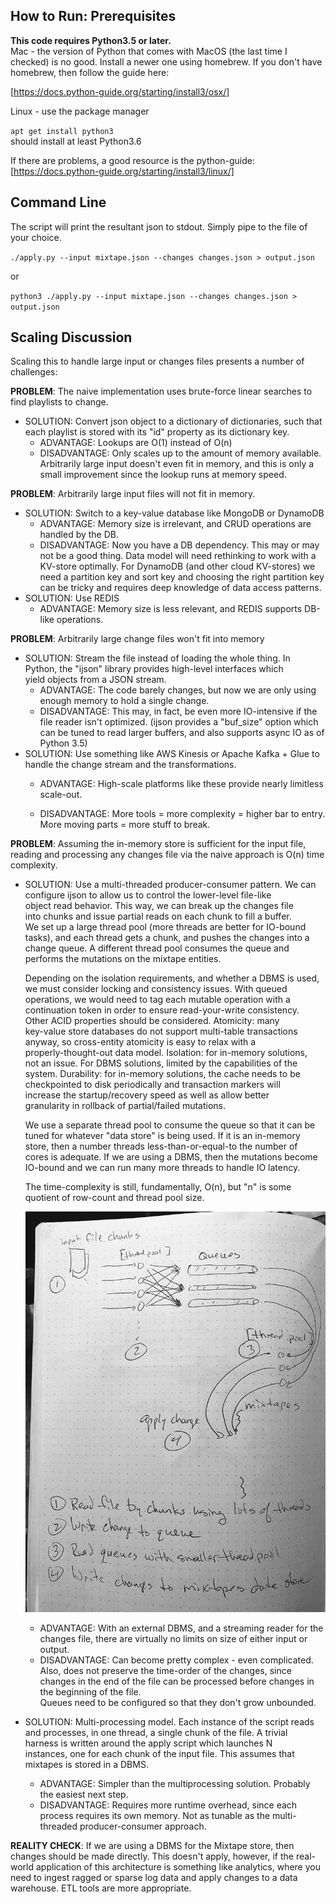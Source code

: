 
## How to Run: Prerequisites  
  
**This code requires Python3.5 or later.**   
Mac - the version of Python that comes with MacOS (the last time I checked) is no good.  Install a newer one using 
homebrew.  If you don't have homebrew, then follow the guide here:  
  
[https://docs.python-guide.org/starting/install3/osx/]  
  
  
Linux - use the package manager  
  
``apt get install python3``   
should install at least Python3.6  
  
If there are problems, a good resource is the python-guide: [https://docs.python-guide.org/starting/install3/linux/]  
  
## Command Line  
  
The script will print the resultant json to stdout.  Simply pipe to the file of your choice.  
  
``./apply.py --input mixtape.json --changes changes.json > output.json``  
  
or  
  
``python3 ./apply.py --input mixtape.json --changes changes.json > output.json``  
  
## Scaling Discussion 

Scaling this to handle large input or changes files presents a number of challenges:      
     
**PROBLEM**: The naive implementation uses brute-force linear searches to find playlists to change.      
      
    
 - SOLUTION: Convert json object to a dictionary of dictionaries, such that each playlist is stored with its "id" 
   property as its dictionary key.     
   - ADVANTAGE:  Lookups are O(1) instead of O(n)    
   - DISADVANTAGE: Only scales up to the amount of memory available.  Arbitrarily large input doesn't even fit in 
   memory, and this is only a small improvement since the lookup runs at memory speed.    
    
      
**PROBLEM**: Arbitrarily large input files will not fit in memory.      
      
    
 - SOLUTION: Switch to a key-value database like MongoDB or DynamoDB    
   - ADVANTAGE:  Memory size is irrelevant, and CRUD operations are    
   handled by the DB.    
   - DISADVANTAGE: Now you have a DB dependency.  This may or may not be a good thing. Data model will need rethinking 
     to work with a KV-store optimally.  For DynamoDB (and other cloud KV-stores) we need a partition key and sort key 
     and choosing the right partition key can be tricky and requires deep knowledge of data access patterns.    
 - SOLUTION: Use REDIS    
   - ADVANTAGE: Memory size is less relevant, and REDIS supports DB-like operations.     
    
**PROBLEM**: Arbitrarily large change files won't fit into memory    
    
 - SOLUTION: Stream the file instead of loading the whole thing.  In    
   Python, the "ijson" library provides high-level interfaces which    
   yield objects from a JSON stream.     
   - ADVANTAGE: The code barely changes, but now we are only using enough memory to hold a single change.    
   - DISADVANTAGE: This may, in fact, be even more IO-intensive if the file reader isn't optimized.  (ijson provides a 
     "buf_size" option which can be tuned to read larger buffers, and also supports async IO as of Python 3.5)    
- SOLUTION: Use something like AWS Kinesis or Apache Kafka + Glue to handle the change stream and the transformations.    
  - ADVANTAGE: High-scale platforms like these provide nearly limitless scale-out.    
        
  - DISADVANTAGE: More tools = more complexity = higher bar to entry.  More moving parts = more stuff to break.    
    
**PROBLEM**: Assuming the in-memory store is sufficient for the input file, reading and processing any changes file via 
the naive approach is O(n) time complexity.    
    
 - SOLUTION: Use a multi-threaded producer-consumer pattern.  We can    
   configure ijson to allow us to control the lower-level file-like    
   object read behavior.  This way, we can break up the changes file    
   into chunks and issue partial reads on each chunk to fill a buffer.     
   We set up a large thread pool (more threads are better for IO-bound    
   tasks), and each thread gets a chunk, and pushes the changes into a    
   change queue.  A different thread pool consumes the queue and    
   performs the mutations on the mixtape entities.      
       
   Depending on the isolation requirements, and whether a DBMS is used,    
   we must consider locking and consistency issues.  With queued    
   operations, we would need to tag each mutable operation with a    
   continuation token in order to ensure read-your-write consistency.     
   Other ACID properties should be considered.  Atomicity:  many    
   key-value store databases do not support multi-table transactions    
   anyway, so cross-entity atomicity is easy to relax with a    
   properly-thought-out data model.  Isolation: for in-memory solutions,    
   not an issue.  For DBMS solutions, limited by the capabilities of the    
   system.  Durability: for in-memory solutions, the cache needs to be    
   checkpointed to disk periodically and transaction markers will    
   increase the startup/recovery speed as well as allow better    
   granularity in rollback of partial/failed mutations.    
       
   We use a separate thread pool to consume the queue so that it can be    
   tuned for whatever "data store" is being used.  If it is an in-memory    
   store, then a number threads less-than-or-equal-to the number of    
   cores is adequate.  If we are using a DBMS, then the mutations become    
   IO-bound and we can run many more threads to handle IO latency.    
       
   The time-complexity is still, fundamentally, O(n), but "n" is some    
   quotient of row-count and thread pool size.    
      
    ![Producer-consumer approach](https://github.com/KenAdamson/highspot-test/blob/main/mt_architecture.jpg)  
      
   - ADVANTAGE:  With an external DBMS, and a streaming reader for the changes file, there are virtually no limits on 
     size of either input or output.    
   - DISADVANTAGE:  Can become pretty complex - even complicated.  Also, does not preserve the time-order of the 
     changes, since changes in the end of the file can be processed before changes in the beginning of the file.  
     Queues need to be configured so that they don't grow unbounded.    
     
 - SOLUTION: Multi-processing model.  Each instance of the script reads     
   and processes, in one thread, a single chunk of the file.  A trivial     
   harness is written around the apply script which launches N       
   instances, one for each chunk of the input file.  This assumes that      
   mixtapes is stored in a DBMS.    
   - ADVANTAGE:  Simpler than the multiprocessing solution.  Probably the easiest next step.    
   - DISADVANTAGE:  Requires more runtime overhead, since each process requires its own memory.  Not as tunable as the 
     multi-threaded producer-consumer approach.    
    
**REALITY CHECK**:  If we are using a DBMS for the Mixtape store, then changes should be made directly.  This doesn't 
apply, however, if the real-world application of this architecture is something like analytics, where you need to ingest 
ragged or sparse log data and apply changes to a data warehouse.  ETL tools are more appropriate.